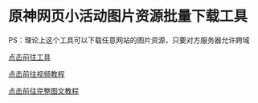 # 原神网页小活动图片资源批量下载工具

PS：理论上这个工具可以下载任意网站的图片资源，只要对方服务器允许跨域

[点击前往工具](https://lcybff.github.io/helper/genshin/eventSourceDL)

[点击前往视频教程](https://space.bilibili.com/3491267)

[点击前往完整图文教程](https://space.bilibili.com/3491267)
